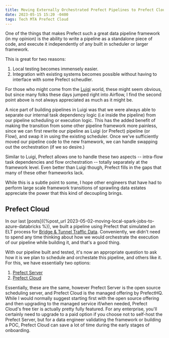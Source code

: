 ```yaml
---
title: Moving Externally Orchestrated Prefect Pipelines to Prefect Cloud
date: 2023-05-15 15:20 -0400
tags: Tech MTA Prefect Cloud
---
```


One of the things that makes Prefect such a great data pipeline framework (in
my opinion) is the ability to write a pipeline as a standalone piece of code,
and execute it independently of any built in scheduler or larger framework.

This is great for two reasons:
1. Local testing becomes immensely easier.
2. Integration with existing systems becomes possible without having to
   interface with some Prefect scheudler.
   
For those who might come from the
[Luigi](https://luigi.readthedocs.io/en/stable/) world, these might seem
obvious, but since many folks these days jumped right into Airflow, I find the
second point above is not always appreciated as much as it might be.

A nice part of building pipelines in Luigi was that we were always able to
separate our internal task dependency logic (i.e inside the pipeline) from our
pipeline scheduling or execution logic. This has the added benefit of making
the transition from some other pipeline framework more painless, since we can
first rewrite our pipeline as Luigi (or Prefect) pipeline (or Flow), and swap
it in using the existing scheduler. Once we've sufficiently moved our pipeline
code to the new framework, we can handle swapping out the orchestration (if we
so desire.)

Similar to Luigi, Prefect allows one to
handle these two aspects -- intra-flow task dependencies and flow orchestration
-- totally separately at the framework level. Even better than Luigi though,
Prefect fills in the gaps that many of these other frameworks lack.

While this is a subtle point to some, I hope other engineers that have had to
perform large scale framework transitions of sprawling data estates appreciate
the power that this kind of decoupling brings.

## Prefect Cloud
In our last [posts]({%post_url
2023-05-02-moving-local-spark-jobs-to-azure-databricks %}), we built a pipeline using Prefect that simulated an ELT
process for [Bridge & Tunnel Traffic Data](). Conveniently, we didn't need to
spend any time thinking about how we would orchestrate the execution of our
pipeline while building it, and that's a good thing.

With our pipeline built and tested, it's now an appropriate question to ask how
it is we plan to schedule and orchestate this pipeline, and others like it. For
this, we have essentially two options:
1. [Prefect Server]()
2. [Prefect Cloud]()

Essentially, these are the same, however Prefect Server is the open source
scheduling server, and Prefect Cloud is the managed offering by PrefectHQ.
While I would normally suggest starting first with the open source offering and
then upgrading to the managed service if/when needed, Prefect Cloud's free tier
is actually pretty fully featured. For any enterprise, you'll certainly need to
upgrade to a paid option if you choose not to self-host the Prefect Server, but
for a data engineer validating the framework or building a POC, Prefect Cloud
can save a lot of time during the early stages of onboarding.


